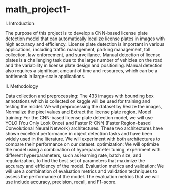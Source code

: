 # math_project1-

I. Introduction

The purpose of this project is to develop a CNN-based license plate detection model that can automatically localize license plates in images with high accuracy and efficiency. License plate detection is important in various applications, including traffic management, parking management, toll collection, law enforcement, and surveillance. Manual detection of license plates is a challenging task due to the large number of vehicles on the road and the variability in license plate design and positioning. Manual detection also requires a significant amount of time and resources, which can be a bottleneck in large-scale applications.

II. Methodology

Data collection and preprocessing:
The 433 images with bounding box annotations which is collected on kaggle will be used for training and testing the model. We will preprocessing the dataset by Resize the images, Normalize the pixel values and Extract the license plate region.
Model training:
For the CNN-based license plate detection model, we will use YOLO (You Only Look Once) and Faster R-CNN (Faster Region-based Convolutional Neural Network) architectures. These two architectures have shown excellent performance in object detection tasks and have been widely used in the literature. We will experiment with both architectures to compare their performance on our dataset.
optimization:
We will optimize the model using a combination of hyperparameter tuning, experiment with different hyperparameters, such as learning rate, batch size, and regularization, to find the best set of parameters that maximize the accuracy and efficiency of the model. 
Evaluation metrics and validation:
We will use a combination of evaluation metrics and validation techniques to assess the performance of the model. The evaluation metrics that we will use include accuracy, precision, recall, and F1-score.
